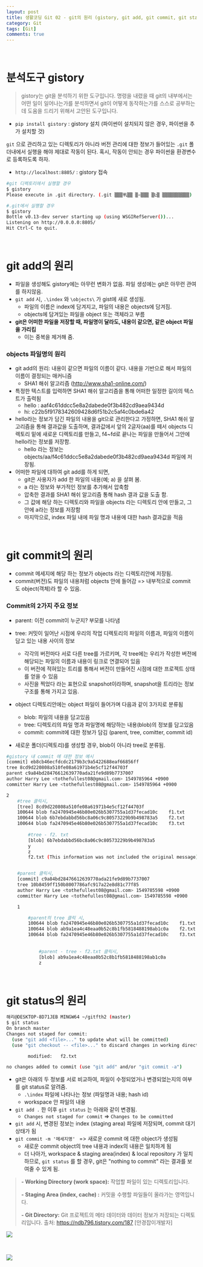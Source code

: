 ```yaml
---
layout: post
title: 생활코딩 Git 02 - git의 원리 (gistory, git add, git commit, git status)
category: Git
tags: [Git]
comments: true
---
```


<br>

# 분석도구 gistory

> gistory는 git을 분석하기 위한 도구입니다. 명령을 내렸을 때 git의 내부에서는 어떤 일이 일어나는가를 분석하면서 git이 어떻게 동작하는가를 스스로 공부하는데 도움을 드리기 위해서 고안된 도구입니다. 

- `pip install gistory` : gistory 설치 (파이썬이 설치되지 않은 경우, 파이썬을 추가 설치할 것)



`git` 으로 관리하고 있는 디렉토리가 아니라 버전 관리에 대한 정보가 들어있는 `.git` 폴더내에서 실행을 해야 제대로 작동이 된다. 혹시, 작동이 안되는 경우 파이썬을 환경변수로 등록하도록 하자.

- `http://localhost:8805/` : gistory 접속

```bash
#git 디렉토리에서 실행할 경우
$ gistory
Please execute in .git directory. (.git ▒▒▒丮▒▒ ▒̵▒▒▒ ▒Ŀ▒ ▒▒▒▒▒▒▒ּ▒▒▒)

#.git에서 실행할 경우
$ gistory
Bottle v0.13-dev server starting up (using WSGIRefServer())...
Listening on http://0.0.0.0:8805/
Hit Ctrl-C to quit.
```



<br>

# git add의 원리

- 파일을 생성해도 gistory에는 아무런 변화가 없음. 파일 생성에는 git은 아무런 관여를 하지않음.
- `git add`  시, `.\index` 와  `\objects\`  가 gist에 새로 생성됨.
  - 파일의 이름은 index에 담겨지고, 파일의 내용은 objects에 담겨짐. 
  - objects에 담겨있는 파일을 object 또는 객체라고 부름
- **git은 어떠한 파일을 저장할 때, 파일명이 달라도, 내용이 같으면, 같은 object 파일을 가리킴**
  - 이는 중복을 제거해 줌.



### objects 파일명의 원리

- git add의 원리: 내용이 같으면 파일의 이름이 같다. 내용을 기반으로 해서 파일의 이름이 결정되는 매커니즘
  - SHA1 해쉬 알고리즘 (http://www.sha1-online.com/)
- 특정한 텍스트를 입력하면 SHA1 해쉬 알고리즘을 통해 어떠한 일정한 길이의 텍스트가 출력됨
  - hello : aaf4c61ddcc5e8a2dabede0f3b482cd9aea9434d
  - hi: c22b5f9178342609428d6f51b2c5af4c0bde6a42
- hello라는 정보가 담긴 파일의 내용을 git으로 관리한다고 가정하면, 
  SHA1 해쉬 알고리즘을 통해 결과값을 도출하며,  결과값에서 앞의 2글자(aa)를 떼서 objects 디렉토리 밑에 새로운 디렉토리를 만들고, f4~fd로 끝나는 파일을 만들어서 그안에 hello라는 정보를 저장함. 
  - hello 라는 정보는 objects/aa/f4c61ddcc5e8a2dabede0f3b482cd9aea9434d  파일에 저장됨.
- 어떠한 파일에 대하여 git add를 하게 되면,
  - git은 사용자가 add 한 파일의 내용(예; a) 을 살펴 봄.  
  -  a 라는 정보와 부가적인 정보를 추가해서 압축함
  - 압축한 결과를 SHA1 해쉬 알고리즘 통해  hash 결과 값을 도출 함.
  - 그 값에 해당 하는 디렉토리와 파일을 objects 라는 디렉토리 안에 만들고, 그 안에 a라는 정보를 저장함
  - 마지막으로, index 파일 내에 파일 명과 내용에 대한 hash 결과값을 적음



<br>

# git commit의 원리

- commit 메세지에 해당 하는 정보가 objects 라는 디렉토리안에 저장됨.
- commit(버전)도 파일의 내용처럼 objects 안에 들어감 => 내부적으로 commit 도 object(객체)라 할 수 있음.

  
### Commit의 2가지 주요 정보

- parent: 이전 commit이 누군지? 부모를 나타냄
- tree: 커밋이 일어난 시점에 우리의 작업 디렉토리의 파일의 이름과, 파일의 이름이 담고 있는 내용 사이의 정보
  - 각각의 버전마다 서로 다른 tree를 가르키며, 각 tree에는  우리가 작성한 버전에 해당되는 파일의 이름과 내용이 링크로 연결되어 있음
  - 이 버전에 적혀있는 트리를 통해서 버전이 만들어진 시점에 대한 프로젝트 상태를 얻을 수 있음
  - 사진을 찍었다 라는 표현으로 snapshot이라하며, snapshot을 트리라는 정보구조를 통해 가지고 있음.

- object 디렉토리안에는 object 파일이 들어가며 다음과 같이 3가지로 분류됨
  - blob: 파일의 내용을 담고있음
  - tree: 디렉토리의 파일 명과 파일명에 해당하는 내용(blob)의 정보를 담고있음
  - commit: commit에 대한 정보가  담김 (parent, tree, comitter, commit id)

  

- 새로운 폴더(디렉토리)를 생성할 경우, blob이 아니라 tree로 분류됨.

  

```bash
#gistory 내 commit 에 대한 정보 예시
[commit] eb8cb46ecfdcdc2179b3c9a5422688eaf66856ff
tree 8cd9d220808a510fe08a61971b4e5cf12f44703f
parent c9a84bd28476612639770ada21fe9d89b7737007
author Harry Lee <tothefullest08@gmail.com> 1549785964 +0900
committer Harry Lee <tothefullest08@gmail.com> 1549785964 +0900

2
    #tree 클릭시,
    [tree] 8cd9d220808a510fe08a61971b4e5cf12f44703f
    100644 blob fa2470945e46b80e026b5307755a1d37fecad10c	f1.txt
    100644 blob 6b7ebdabbd56bc8a06c9c80573229b9b498783a5	f2.txt
    100644 blob fa2470945e46b80e026b5307755a1d37fecad10c	f3.txt
    
        #tree - f2. txt
        [blob] 6b7ebdabbd56bc8a06c9c80573229b9b498783a5
        y
        z
        f2.txt (This information was not included the original message)


    #parent 클릭시, 
    [commit] c9a84bd28476612639770ada21fe9d89b7737007
    tree 10b8459ff150b8007786afc917a22e8d81c77f85
    author Harry Lee <tothefullest08@gmail.com> 1549785598 +0900
    committer Harry Lee <tothefullest08@gmail.com> 1549785598 +0900

    1

        #parent의 tree 클릭 시,
        100644 blob fa2470945e46b80e026b5307755a1d37fecad10c	f1.txt
        100644 blob ab9a1ea4c48eaa0b52c8b1fb5818488198ab1c0a	f2.txt
        100644 blob fa2470945e46b80e026b5307755a1d37fecad10c	f3.txt
        
        
            #parent - tree - f2.txt 클릭시, 
            [blob] ab9a1ea4c48eaa0b52c8b1fb5818488198ab1c0a
            z
```



<br>

# git status의 원리

```bash
해리@DESKTOP-8D71JEB MINGW64 ~/gitfth2 (master)
$ git status
On branch master
Changes not staged for commit:
  (use "git add <file>..." to update what will be committed)
  (use "git checkout -- <file>..." to discard changes in working directory)

        modified:   f2.txt

no changes added to commit (use "git add" and/or "git commit -a")
```

- git은 아래의 두 정보를 서로 비교하여, 파일이 수정되었거나 변경되었는지의 여부를 git status로 알려줌.
  - `.\index` 파일에 나타나는 정보 (파일명과 내용; hash id)
  - workspace 안 파일의 내용
- `git add .`  한 이후 `git status` 는 아래와 같이 변경됨.
  - `Changes not staged for commit` =>  `Changes to be committed`
- `git add` 시, 변경된 정보는 index (staging area) 파일에 저장되며, commit 대기상태가 됨
- `git commit -m '메세지명' `  =>  새로운 commit 에 대한 object가 생성됨
  - 새로운 commit object의 tree 내용과 index의 내용은 일치하게 됨
  - 더 나아가, workspace & staging area(index) & local repository 가 일치하므로, `git status` 를 할 경우, git은  "nothing to commit"  라는 결과를 보여줄 수 있게 됨.



>   **- Working Directory (work space):** 작업할 파일이 있는 디렉토리입니다.
>   
>   **- Staging Area (index, cache) :** 커밋을 수행할 파일들이 올라가는 영역입니다.
>   
>   **- Git Directory:** Git 프로젝트의 메타 데이터와 데이터 정보가 저장되는 디렉토리입니다.
> 출처: https://ndb796.tistory.com/187 [안경잡이개발자]




![](https://t1.daumcdn.net/cfile/tistory/237B984B58CE95E90B)



<br>

![](https://t1.daumcdn.net/cfile/tistory/22583F4B5776201D16)
